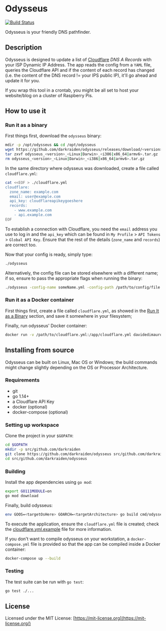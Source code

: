 # Odysseus

[![Build Status](https://dev.azure.com/darkraiden/Odysseus/_apis/build/status/darkraiden.odysseus?branchName=master)](https://dev.azure.com/darkraiden/Odysseus/_build/latest?definitionId=2&branchName=master)

Odysseus is your friendly DNS pathfinder.

## Description

Odysseus is designed to update a list of [Cloudflare](https://cloudflare.com) _DNS A Records_ with your ISP Dynamic IP Address. The app reads the config from a `YAML` file, queries the Cloudflare API and if the content of each record has changed (i.e. the content of the DNS record != your IPS public IP), it'll go ahead and update it for you.

If you wrap this tool in a crontab, you might be all set to host your website/blog on a cluster of Raspberry Pis.

## How to use it

### Run it as a binary

First things first, download the `odysseus` binary:

```bash
mdir -p /opt/odysseus && cd /opt/odysseus
wget https://github.com/darkraiden/odysseus/releases/download/<version>/odysseus_<version>_<Linux|Darwin>_<i386|x86_64|armv6>.tar.gz
tar zxvf odysseus_<version>_<Linux|Darwin>_<i386|x86_64|armv6>.tar.gz
rm odysseus_<version>_<Linux|Darwin>_<i386|x86_64|armv6>.tar.gz
```

In the same directory where odysseus was downloaded, create a file called `cloudflare.yml`:

```bash
cat <<EOF > ./cloudflare.yml
cloudflare:
  zone_name: example.com
  email: user@example.com
  api_key: cloudflareapikeygoeshere
  records:
    - www.example.com
    - api.example.com
EOF
```

To establish a connection with Cloudflare, you need the `email` address you use to log in and the `api_key` which can be found in `My Profile` > `API Tokens` > `Global API Key`. Ensure that the rest of the details (`zone_name` and `records`) are correct too.

Now that your config is ready, simply type:

```bash
./odysseus
```

Alternatively, the config file can be stored elsewhere with a different name; if so, ensure to pass the appropriate flags when running the binary:

```bash
./odysseus -config-name someName.yml -config-path /path/to/config/file
```

### Run it as a Docker container

First things first, create a file called `cloudflare.yml`, as showed in the [Run It as a Binary](#run-it-as-a-binary) section, and save it somewhere in your filesystem;

Finally, run odysseus' Docker container:

```bash
docker run -v /path/to/cloudflare.yml:/app/cloudflare.yml davidedimauro88/odysseus:<version>
```

## Installing from source

Odysseus can be built on Linux, Mac OS or Windows; the build commands might change slightly depending on the OS or Processor Architecture.

### Requirements

* git
* go 1.14+
* a Cloudflare API Key
* docker (optional)
* docker-compose (optional)

### Setting up workspace

Clone the project in your `$GOPATH`:

```bash
cd $GOPATH
mkdir -p src/github.com/darkraiden
git clone https://github.com/darkraiden/odysseus src/github.com/darkraiden/odysseus
cd src/github.com/darkraiden/odysseus
```

### Building

Install the app dependencies using `go mod`:

```bash
export GO111MODULE=on
go mod download
```

Finally, build odysseus:

```bash
env GOOS=<targetOsHere> GOARCH=<targetArchitecture> go build cmd/odysseus/main.go -o odysseus
```

To execute the application, ensure the `cloudflare.yml` file is created; check the [cloudflare.yml.example](cloudflare.yml.example) file for more information.

If you don't want to compile odysseus on your workstation, a `docker-compose.yml` file is provided so that the app can be compiled inside a Docker container:

```bash
docker-compose up --build
```

### Testing

The test suite can be run with `go test`:

```bash
go test ./...
```

## License

Licensed under the MIT License: [https://mit-license.org](https://mit-license.org/)
